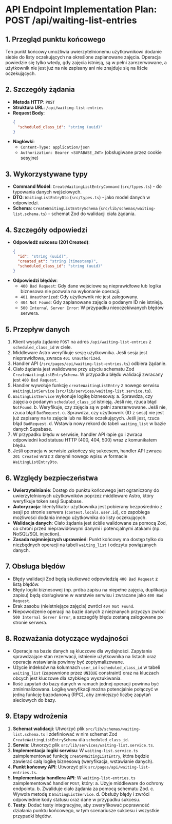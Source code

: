 # API Endpoint Implementation Plan: POST /api/waiting-list-entries

## 1. Przegląd punktu końcowego
Ten punkt końcowy umożliwia uwierzytelnionemu użytkownikowi dodanie siebie do listy oczekujących na określone zaplanowane zajęcia. Operacja powiedzie się tylko wtedy, gdy zajęcia istnieją, są w pełni zarezerwowane, a użytkownik nie jest już na nie zapisany ani nie znajduje się na liście oczekujących.

## 2. Szczegóły żądania
- **Metoda HTTP**: `POST`
- **Struktura URL**: `/api/waiting-list-entries`
- **Request Body**:
  ```json
  {
    "scheduled_class_id": "string (uuid)"
  }
  ```
- **Nagłówki**:
  - `Content-Type: application/json`
  - `Authorization: Bearer <SUPABASE_JWT>` (obsługiwane przez cookie sesyjne)

## 3. Wykorzystywane typy
- **Command Model**: `CreateWaitingListEntryCommand` (`src/types.ts`) - do typowania danych wejściowych.
- **DTO**: `WaitingListEntryDto` (`src/types.ts`) - jako model danych w odpowiedzi.
- **Schema**: `CreateWaitingListEntrySchema` (`src/lib/schemas/waiting-list.schema.ts`) - schemat Zod do walidacji ciała żądania.

## 4. Szczegóły odpowiedzi
- **Odpowiedź sukcesu (201 Created)**:
  ```json
  {
    "id": "string (uuid)",
    "created_at": "string (timestamp)",
    "scheduled_class_id": "string (uuid)"
  }
  ```
- **Odpowiedzi błędów**:
  - `400 Bad Request`: Gdy dane wejściowe są nieprawidłowe lub logika biznesowa nie pozwala na wykonanie operacji.
  - `401 Unauthorized`: Gdy użytkownik nie jest zalogowany.
  - `404 Not Found`: Gdy zaplanowane zajęcia o podanym ID nie istnieją.
  - `500 Internal Server Error`: W przypadku nieoczekiwanych błędów serwera.

## 5. Przepływ danych
1.  Klient wysyła żądanie `POST` na adres `/api/waiting-list-entries` z `scheduled_class_id` w ciele.
2.  Middleware Astro weryfikuje sesję użytkownika. Jeśli sesja jest nieprawidłowa, zwraca `401 Unauthorized`.
3.  Handler API (`/src/pages/api/waiting-list-entries.ts`) odbiera żądanie.
4.  Ciało żądania jest walidowane przy użyciu schematu Zod `CreateWaitingListEntrySchema`. W przypadku błędu walidacji zwracany jest `400 Bad Request`.
5.  Handler wywołuje funkcję `createWaitingListEntry` z nowego serwisu `WaitingListService` (`src/lib/services/waiting-list.service.ts`).
6.  `WaitingListService` wykonuje logikę biznesową:
    a. Sprawdza, czy zajęcia o podanym `scheduled_class_id` istnieją. Jeśli nie, rzuca błąd `NotFound`.
    b. Weryfikuje, czy zajęcia są w pełni zarezerwowane. Jeśli nie, rzuca błąd `BadRequest`.
    c. Sprawdza, czy użytkownik (ID z sesji) nie jest już zapisany na te zajęcia lub na liście oczekujących. Jeśli jest, rzuca błąd `BadRequest`.
    d. Wstawia nowy rekord do tabeli `waiting_list` w bazie danych Supabase.
7.  W przypadku błędu w serwisie, handler API łapie go i zwraca odpowiedni kod statusu HTTP (400, 404, 500) wraz z komunikatem błędu.
8.  Jeśli operacja w serwisie zakończy się sukcesem, handler API zwraca `201 Created` wraz z danymi nowego wpisu w formacie `WaitingListEntryDto`.

## 6. Względy bezpieczeństwa
- **Uwierzytelnianie**: Dostęp do punktu końcowego jest ograniczony do uwierzytelnionych użytkowników poprzez middleware Astro, który weryfikuje token sesji Supabase.
- **Autoryzacja**: Identyfikator użytkownika jest pobierany bezpośrednio z sesji po stronie serwera (`context.locals.user.id`), co zapobiega możliwości dodania innego użytkownika do listy oczekujących.
- **Walidacja danych**: Ciało żądania jest ściśle walidowane za pomocą Zod, co chroni przed nieprawidłowymi danymi i potencjalnymi atakami (np. NoSQL/SQL injection).
- **Zasada najmniejszych uprawnień**: Punkt końcowy ma dostęp tylko do niezbędnych operacji na tabeli `waiting_list` i odczytu powiązanych danych.

## 7. Obsługa błędów
- Błędy walidacji Zod będą skutkować odpowiedzią `400 Bad Request` z listą błędów.
- Błędy logiki biznesowej (np. próba zapisu na niepełne zajęcia, duplikacja zapisu) będą obsługiwane w warstwie serwisu i zwracane jako `400 Bad Request`.
- Brak zasobu (nieistniejące zajęcia) zwróci `404 Not Found`.
- Niepowodzenie operacji na bazie danych z nieznanych przyczyn zwróci `500 Internal Server Error`, a szczegóły błędu zostaną zalogowane po stronie serwera.

## 8. Rozważania dotyczące wydajności
- Operacje na bazie danych są kluczowe dla wydajności. Zapytania sprawdzające stan rezerwacji, istnienie użytkownika na listach oraz operacja wstawiania powinny być zoptymalizowane.
- Użycie indeksów na kolumnach `user_id` i `scheduled_class_id` w tabeli `waiting_list` (zapewnione przez `UNIQUE` constraint) oraz na kluczach obcych jest kluczowe dla szybkiego wyszukiwania.
- Ilość zapytań do bazy danych w ramach jednej operacji powinna być zminimalizowana. Logikę weryfikacji można potencjalnie połączyć w jedną funkcję bazodanową (RPC), aby zmniejszyć liczbę zapytań sieciowych do bazy.

## 9. Etapy wdrożenia
1.  **Schemat walidacji**: Utworzyć plik `src/lib/schemas/waiting-list.schema.ts` i zdefiniować w nim schemat Zod `CreateWaitingListEntrySchema` dla `scheduled_class_id`.
2.  **Serwis**: Utworzyć plik `src/lib/services/waiting-list.service.ts`.
3.  **Implementacja logiki serwisu**: W `waiting-list.service.ts` zaimplementować funkcję `createWaitingListEntry`, która będzie zawierać całą logikę biznesową (weryfikacja, wstawianie danych).
4.  **Punkt końcowy API**: Utworzyć plik `src/pages/api/waiting-list-entries.ts`.
5.  **Implementacja handlera API**: W `waiting-list-entries.ts` zaimplementować handler `POST`, który:
    a. Użyje middleware do ochrony endpointu.
    b. Zwaliduje ciało żądania za pomocą schematu Zod.
    c. Wywoła metodę z `WaitingListService`.
    d. Obsłuży błędy i zwróci odpowiednie kody statusu oraz dane w przypadku sukcesu.
6.  **Testy**: Dodać testy integracyjne, aby zweryfikować poprawność działania punktu końcowego, w tym scenariusze sukcesu i wszystkie przypadki błędów.
